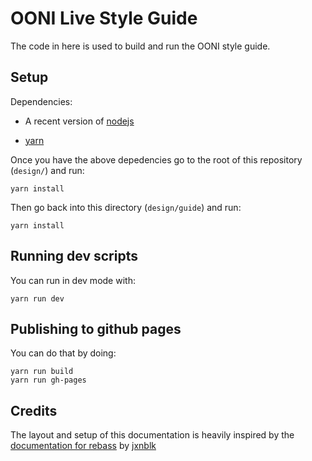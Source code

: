 # OONI Live Style Guide

The code in here is used to build and run the OONI style guide.

## Setup

Dependencies:

* A recent version of [nodejs](https://nodejs.org/en/download/)

* [yarn](https://yarnpkg.com/en/docs/install)

Once you have the above depedencies go to the root of this repository (`design/`) and run:

```
yarn install
```

Then go back into this directory (`design/guide`) and run:

```
yarn install
```

## Running dev scripts

You can run in dev mode with:

```
yarn run dev
```

## Publishing to github pages

You can do that by doing:

```
yarn run build
yarn run gh-pages
```

## Credits

The layout and setup of this documentation is heavily inspired by the [documentation for rebass](https://github.com/jxnblk/rebass) by [jxnblk](http://jxnblk.com/)
